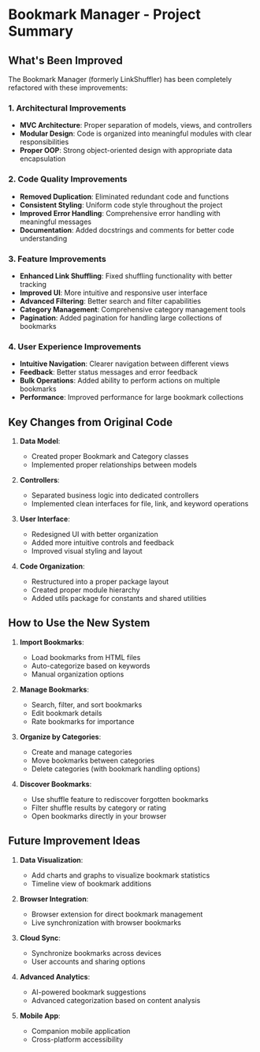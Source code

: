 # Bookmark Manager - Project Summary

## What's Been Improved

The Bookmark Manager (formerly LinkShuffler) has been completely refactored with these improvements:

### 1. Architectural Improvements

- **MVC Architecture**: Proper separation of models, views, and controllers
- **Modular Design**: Code is organized into meaningful modules with clear responsibilities
- **Proper OOP**: Strong object-oriented design with appropriate data encapsulation

### 2. Code Quality Improvements

- **Removed Duplication**: Eliminated redundant code and functions
- **Consistent Styling**: Uniform code style throughout the project
- **Improved Error Handling**: Comprehensive error handling with meaningful messages
- **Documentation**: Added docstrings and comments for better code understanding

### 3. Feature Improvements

- **Enhanced Link Shuffling**: Fixed shuffling functionality with better tracking
- **Improved UI**: More intuitive and responsive user interface
- **Advanced Filtering**: Better search and filter capabilities
- **Category Management**: Comprehensive category management tools
- **Pagination**: Added pagination for handling large collections of bookmarks

### 4. User Experience Improvements

- **Intuitive Navigation**: Clearer navigation between different views
- **Feedback**: Better status messages and error feedback
- **Bulk Operations**: Added ability to perform actions on multiple bookmarks
- **Performance**: Improved performance for large bookmark collections

## Key Changes from Original Code

1. **Data Model**:
   - Created proper Bookmark and Category classes
   - Implemented proper relationships between models

2. **Controllers**:
   - Separated business logic into dedicated controllers
   - Implemented clean interfaces for file, link, and keyword operations

3. **User Interface**:
   - Redesigned UI with better organization
   - Added more intuitive controls and feedback
   - Improved visual styling and layout

4. **Code Organization**:
   - Restructured into a proper package layout
   - Created proper module hierarchy
   - Added utils package for constants and shared utilities

## How to Use the New System

1. **Import Bookmarks**:
   - Load bookmarks from HTML files
   - Auto-categorize based on keywords
   - Manual organization options

2. **Manage Bookmarks**:
   - Search, filter, and sort bookmarks
   - Edit bookmark details
   - Rate bookmarks for importance

3. **Organize by Categories**:
   - Create and manage categories
   - Move bookmarks between categories
   - Delete categories (with bookmark handling options)

4. **Discover Bookmarks**:
   - Use shuffle feature to rediscover forgotten bookmarks
   - Filter shuffle results by category or rating
   - Open bookmarks directly in your browser

## Future Improvement Ideas

1. **Data Visualization**:
   - Add charts and graphs to visualize bookmark statistics
   - Timeline view of bookmark additions

2. **Browser Integration**:
   - Browser extension for direct bookmark management
   - Live synchronization with browser bookmarks

3. **Cloud Sync**:
   - Synchronize bookmarks across devices
   - User accounts and sharing options

4. **Advanced Analytics**:
   - AI-powered bookmark suggestions
   - Advanced categorization based on content analysis

5. **Mobile App**:
   - Companion mobile application
   - Cross-platform accessibility
